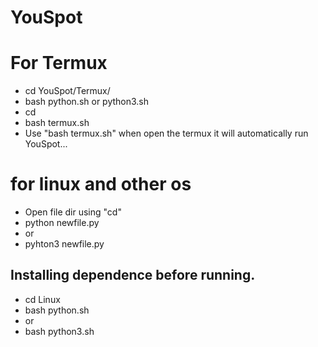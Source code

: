 # YouSpot
# For Termux
* cd YouSpot/Termux/
* bash python.sh or python3.sh
* cd
* bash termux.sh
* Use "bash termux.sh" when open the termux it will automatically run YouSpot...
# for linux and other os
* Open file dir using "cd" 
* python newfile.py
* or
* pyhton3 newfile.py
## Installing dependence before running.
* cd Linux
* bash python.sh
* or
* bash python3.sh
